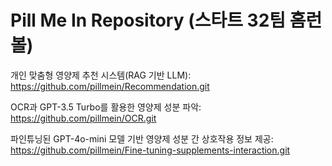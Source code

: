 # Pill Me In Repository (스타트 32팀 홈런볼)

개인 맞춤형 영양제 추천 시스템(RAG 기반 LLM):<br>https://github.com/pillmein/Recommendation.git

OCR과 GPT-3.5 Turbo를 활용한 영양제 성분 파악:<br>https://github.com/pillmein/OCR.git

파인튜닝된 GPT-4o-mini 모델 기반 영양제 성분 간 상호작용 정보 제공:<br>https://github.com/pillmein/Fine-tuning-supplements-interaction.git
